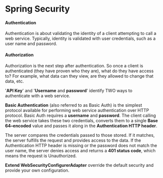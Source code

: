 # Spring Security


#### Authentication

Authentication is about validating the identity of a client attempting to call a web service. Typically, identity is validated with user credentials, such as a user name and password.

#### Authorization

Authorization is the next step after authentication. So once a client is authenticated (they have proven who they are), what do they have access to? For example, what data can they view, are they allowed to change that data, etc.

'**API Key**' and '**Username** and **password**' identify TWO ways to authenticate with a web service.



**Basic Authentication** (also referred to as Basic Auth) is the simplest protocol available for performing web service authentication over HTTP protocol. 
Basic Auth requires a **username** and **password**. The client calling the web service takes these two credentials, 
converts them to a single **Base 64–encoded** value and passes it along in the **Authentication HTTP header**.

The server compares the credentials passed to those stored. 
If it matches, the server fulfills the request and provides access to the data. 
If the Authentication HTTP header is missing or the password does not match the user name, 
the server denies access and returns a **401 status code**, which means the request is Unauthorized.

**Extend WebSecurityConfigurerAdapter** override the default security and provide your own configuration.
